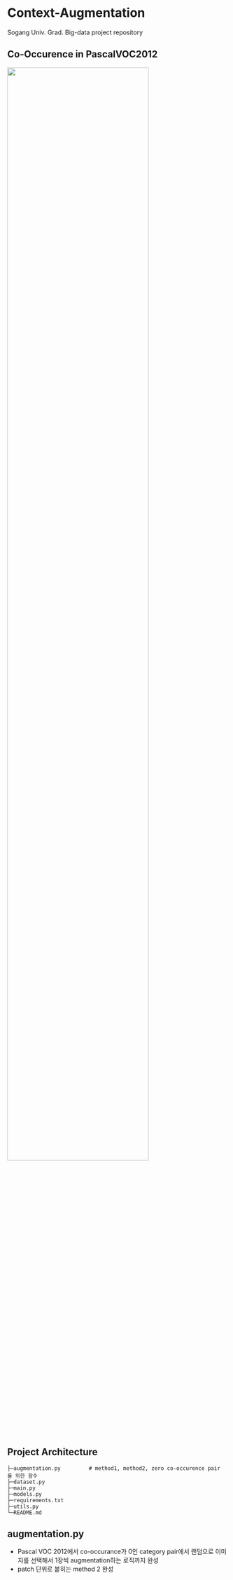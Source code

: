 # Context-Augmentation
Sogang Univ. Grad. Big-data project repository

## Co-Occurence in PascalVOC2012
<img width="80%" src="https://user-images.githubusercontent.com/81060548/196676003-8572462f-b726-4254-92a2-86694d7ba197.png"/>

## Project Architecture
```shell
├─augmentation.py         # method1, method2, zero co-occurence pair 를 위한 함수 
├─dataset.py              
├─main.py
├─models.py              
├─requirements.txt       
├─utils.py                   
└─README.md
```

## augmentation.py
- Pascal VOC 2012에서 co-occurance가 0인 category pair에서 랜덤으로 이미지를 선택해서 1장씩 augmentation하는 로직까지 완성
- patch 단위로 붙히는 method 2 완성
